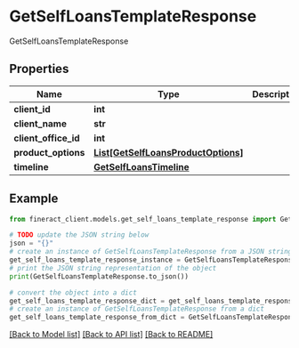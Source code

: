 # GetSelfLoansTemplateResponse

GetSelfLoansTemplateResponse

## Properties

Name | Type | Description | Notes
------------ | ------------- | ------------- | -------------
**client_id** | **int** |  | [optional] 
**client_name** | **str** |  | [optional] 
**client_office_id** | **int** |  | [optional] 
**product_options** | [**List[GetSelfLoansProductOptions]**](GetSelfLoansProductOptions.md) |  | [optional] 
**timeline** | [**GetSelfLoansTimeline**](GetSelfLoansTimeline.md) |  | [optional] 

## Example

```python
from fineract_client.models.get_self_loans_template_response import GetSelfLoansTemplateResponse

# TODO update the JSON string below
json = "{}"
# create an instance of GetSelfLoansTemplateResponse from a JSON string
get_self_loans_template_response_instance = GetSelfLoansTemplateResponse.from_json(json)
# print the JSON string representation of the object
print(GetSelfLoansTemplateResponse.to_json())

# convert the object into a dict
get_self_loans_template_response_dict = get_self_loans_template_response_instance.to_dict()
# create an instance of GetSelfLoansTemplateResponse from a dict
get_self_loans_template_response_from_dict = GetSelfLoansTemplateResponse.from_dict(get_self_loans_template_response_dict)
```
[[Back to Model list]](../README.md#documentation-for-models) [[Back to API list]](../README.md#documentation-for-api-endpoints) [[Back to README]](../README.md)


